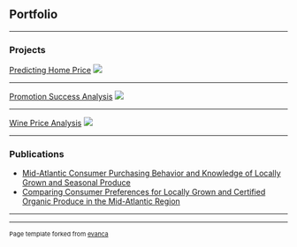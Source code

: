 ## Portfolio

---

### Projects 

[Predicting Home Price](/sample_page)
<img src="images/dummy_thumbnail.jpg?raw=true"/>

---
[Promotion Success Analysis](/pdf/sample_presentation.pdf)
<img src="images/dummy_thumbnail.jpg?raw=true"/>

---
[Wine Price Analysis](http://example.com/)
<img src="images/dummy_thumbnail.jpg?raw=true"/>

---

### Publications

- [Mid-Atlantic Consumer Purchasing Behavior and Knowledge of Locally Grown and Seasonal Produce](http://www.joe.org/joe/2013april/rb4.php)
- [Comparing Consumer Preferences for Locally Grown and Certified Organic Produce in the Mid-Atlantic Region](http://horttech.ashspublications.org/content/23/1/74.full)

---




---
<p style="font-size:11px">Page template forked from <a href="https://github.com/evanca/quick-portfolio">evanca</a></p>
<!-- Remove above link if you don't want to attibute -->
